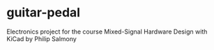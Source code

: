 # guitar-pedal
Electronics project for the course Mixed-Signal Hardware Design with KiCad by Philip Salmony
